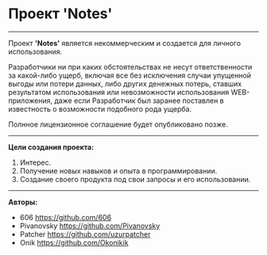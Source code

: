 # Проект 'Notes'

***

Проект **'Notes'** является некоммерческим и создается для личного использования. 

Разработчики ни при каких обстоятельствах не несут ответственности за какой-либо ущерб, включая все без исключения случаи упущенной выгоды или потери данных, либо других денежных потерь, ставших результатом использования или невозможности использования WEB-приложения, даже если Разработчик был заранее поставлен в известность о возможности подобного рода ущерба.

Полнное лицензионное соглашение будет опубликовано позже.

***


**Цели создания проекта:**

1. Интерес.
2. Получение новых навыков и опыта в программировании.
3. Создание своего продукта под свои запросы и его использовании.


***


**Авторы:**
* 606 https://github.com/606
* Pivanovsky https://github.com/Pivanovsky
* Patcher https://github.com/uzurpatcher
* Onik https://github.com/Okonikik
